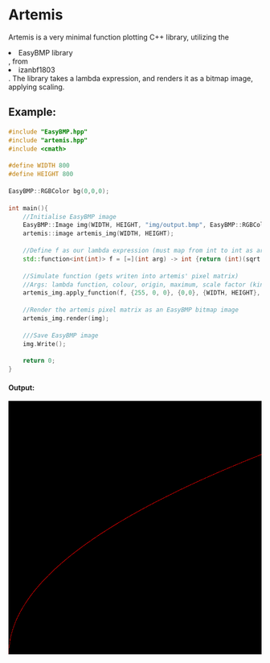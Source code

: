 # Artemis

Artemis is a very minimal function plotting C++ library, utilizing the <li href="https://github.com/izanbf1803/EasyBMP">EasyBMP library</li>, from <li href="https://github.com/izanbf1803">izanbf1803</li>. The library takes a lambda expression, and renders it as a bitmap image, applying scaling.

## Example:
```c++
#include "EasyBMP.hpp"
#include "artemis.hpp"
#include <cmath>

#define WIDTH 800
#define HEIGHT 800

EasyBMP::RGBColor bg(0,0,0);

int main(){
    //Initialise EasyBMP image
    EasyBMP::Image img(WIDTH, HEIGHT, "img/output.bmp", EasyBMP::RGBColor(0,0,0));
    artemis::image artemis_img(WIDTH, HEIGHT);
    
    //Define f as our lambda expression (must map from int to int as artemis works in discrete pixels)
    std::function<int(int)> f = [=](int arg) -> int {return (int)(sqrt(arg));};

    //Simulate function (gets writen into artemis' pixel matrix)
    //Args: lambda function, colour, origin, maximum, scale factor (kind of works like a zoom function)
    artemis_img.apply_function(f, {255, 0, 0}, {0,0}, {WIDTH, HEIGHT}, 500);
    
    //Render the artemis pixel matrix as an EasyBMP bitmap image
    artemis_img.render(img);
    
    ///Save EasyBMP image
    img.Write();

    return 0;
}
```

#### Output:
<img src="/img/output.bmp">
